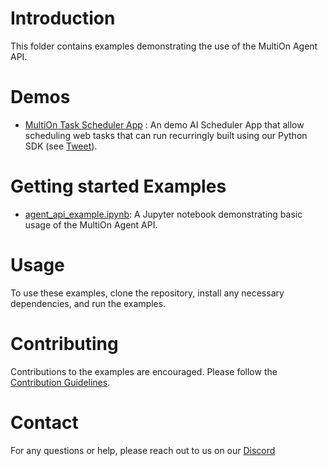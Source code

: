 # Introduction
This folder contains examples demonstrating the use of the MultiOn Agent API.

# Demos
 - [MultiOn Task Scheduler App](https://github.com/MULTI-ON/api/blob/main/examples/task_scheduler) : An demo AI Scheduler App that allow scheduling web tasks  that can run recurringly built using our Python SDK (see [Tweet](https://x.com/DivGarg9/status/1692613026451542095?s=20)).
   
# Getting started Examples
- [agent_api_example.ipynb](https://github.com/MULTI-ON/api/blob/main/examples/Multion_api_example.ipynb): A Jupyter notebook demonstrating basic usage of the MultiOn Agent API.

   
# Usage
To use these examples, clone the repository, install any necessary dependencies, and run the examples.

# Contributing
Contributions to the examples are encouraged. Please follow the [Contribution Guidelines](https://github.com/MULTI-ON/api/blob/main/CONTRIBUTING.md).

# Contact
For any questions or help, please reach out to us on our [Discord](https://discord.gg/multion)
